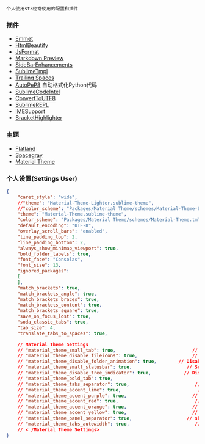 `个人使用st3经常使用的配置和插件`
### 插件
- [Emmet](https://packagecontrol.io/packages/Emmet)
- [HtmlBeautify](https://packagecontrol.io/packages/HTMLBeautify)
- [JsFormat](https://packagecontrol.io/packages/JsFormat)
- [Markdown Preview](https://packagecontrol.io/packages/Markdown%20Preview)
- [SideBarEnhancements](https://packagecontrol.io/packages/SideBarEnhancements)
- [SublimeTmpl](https://packagecontrol.io/packages/SublimeTmpl)
- [Trailing Spaces](https://packagecontrol.io/packages/TrailingSpaces)
- [AutoPeP8](https://packagecontrol.io/packages/AutoPEP8) 自动格式化Python代码
- [SublimeCodeIntel](https://packagecontrol.io/packages/SublimeCodeIntel)
- [ConvertToUTF8](https://packagecontrol.io/packages/ConvertToUTF8)
- [Sublime​REPL](https://packagecontrol.io/packages/SublimeREPL)
- [IMESupport](https://packagecontrol.io/packages/IMESupport)
- [Bracket​Highlighter](https://packagecontrol.io/packages/BracketHighlighter)

### 主题
- [Flatland](https://packagecontrol.io/packages/Theme%20-%20Flatland)
- [Spacegray](https://packagecontrol.io/packages/Theme%20-%20Spacegray)
- [Material Theme](https://packagecontrol.io/packages/Material%20Theme)

### 个人设置(Settings User)
``` json
{
	"caret_style": "wide",
	//"theme": "Material-Theme-Lighter.sublime-theme",
	//"color_scheme": "Packages/Material Theme/schemes/Material-Theme-Lighter.tmTheme",
	"theme": "Material-Theme.sublime-theme",
	"color_scheme": "Packages/Material Theme/schemes/Material-Theme.tmTheme",
	"default_encoding": "UTF-8",
	"overlay_scroll_bars": "enabled",
	"line_padding_top": 2,
	"line_padding_bottom": 2,
	"always_show_minimap_viewport": true,
	"bold_folder_labels": true,
	"font_face": "Consolas",
	"font_size": 13,
	"ignored_packages":
	[
	],
	"match_brackets": true,
	"match_brackets_angle": true,
	"match_brackets_braces": true,
	"match_brackets_content": true,
	"match_brackets_square": true,
	"save_on_focus_lost": true,
	"soda_classic_tabs": true,
	"tab_size": 4,
	"translate_tabs_to_spaces": true,

	// Material Theme Settings
	// "material_theme_small_tab": true,                            // Set small tabs
	// "material_theme_disable_fileicons": true,                    // Hide siderbar file type icons
	// "material_theme_disable_folder_animation": true,        // Disable folder animation
	// "material_theme_small_statusbar": true,                    // Set small status bar
	// "material_theme_disable_tree_indicator": true,            // Disable sidebar file indicator
	// "material_theme_bold_tab": true,                                // Make the tab labels bolder
	// "material_theme_tabs_separator": true,                        // Show tabs separator
	// "material_theme_accent_lime": true,                            // set green lime accent color
	// "material_theme_accent_purple": true,                        // set purple accent color
	// "material_theme_accent_red": true,                            // set pale red accent color
	// "material_theme_accent_orange": true,                        // set orange accent color
	// "material_theme_accent_yellow": true,                        // set yellow accent color
	// "material_theme_panel_separator": true,                    // show bottom panel separator
	// "material_theme_tabs_autowidth": true,                        // Enable autowidth for tabs
	// < /Material Theme Settings>
}
```
